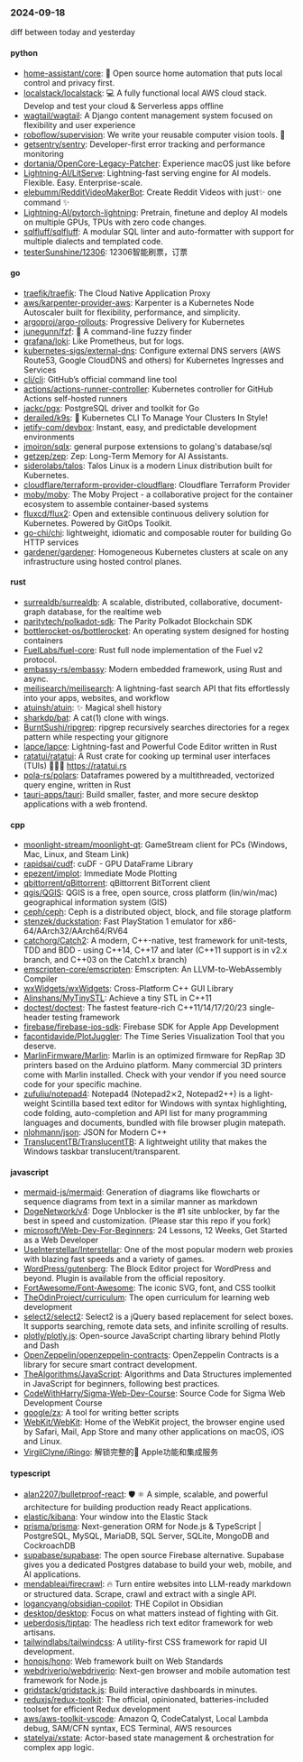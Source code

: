 ### 2024-09-18
diff between today and yesterday

#### python
* [home-assistant/core](https://github.com/home-assistant/core): 🏡 Open source home automation that puts local control and privacy first.
* [localstack/localstack](https://github.com/localstack/localstack): 💻 A fully functional local AWS cloud stack. Develop and test your cloud & Serverless apps offline
* [wagtail/wagtail](https://github.com/wagtail/wagtail): A Django content management system focused on flexibility and user experience
* [roboflow/supervision](https://github.com/roboflow/supervision): We write your reusable computer vision tools. 💜
* [getsentry/sentry](https://github.com/getsentry/sentry): Developer-first error tracking and performance monitoring
* [dortania/OpenCore-Legacy-Patcher](https://github.com/dortania/OpenCore-Legacy-Patcher): Experience macOS just like before
* [Lightning-AI/LitServe](https://github.com/Lightning-AI/LitServe): Lightning-fast serving engine for AI models. Flexible. Easy. Enterprise-scale.
* [elebumm/RedditVideoMakerBot](https://github.com/elebumm/RedditVideoMakerBot): Create Reddit Videos with just✨ one command ✨
* [Lightning-AI/pytorch-lightning](https://github.com/Lightning-AI/pytorch-lightning): Pretrain, finetune and deploy AI models on multiple GPUs, TPUs with zero code changes.
* [sqlfluff/sqlfluff](https://github.com/sqlfluff/sqlfluff): A modular SQL linter and auto-formatter with support for multiple dialects and templated code.
* [testerSunshine/12306](https://github.com/testerSunshine/12306): 12306智能刷票，订票

#### go
* [traefik/traefik](https://github.com/traefik/traefik): The Cloud Native Application Proxy
* [aws/karpenter-provider-aws](https://github.com/aws/karpenter-provider-aws): Karpenter is a Kubernetes Node Autoscaler built for flexibility, performance, and simplicity.
* [argoproj/argo-rollouts](https://github.com/argoproj/argo-rollouts): Progressive Delivery for Kubernetes
* [junegunn/fzf](https://github.com/junegunn/fzf): 🌸 A command-line fuzzy finder
* [grafana/loki](https://github.com/grafana/loki): Like Prometheus, but for logs.
* [kubernetes-sigs/external-dns](https://github.com/kubernetes-sigs/external-dns): Configure external DNS servers (AWS Route53, Google CloudDNS and others) for Kubernetes Ingresses and Services
* [cli/cli](https://github.com/cli/cli): GitHub’s official command line tool
* [actions/actions-runner-controller](https://github.com/actions/actions-runner-controller): Kubernetes controller for GitHub Actions self-hosted runners
* [jackc/pgx](https://github.com/jackc/pgx): PostgreSQL driver and toolkit for Go
* [derailed/k9s](https://github.com/derailed/k9s): 🐶 Kubernetes CLI To Manage Your Clusters In Style!
* [jetify-com/devbox](https://github.com/jetify-com/devbox): Instant, easy, and predictable development environments
* [jmoiron/sqlx](https://github.com/jmoiron/sqlx): general purpose extensions to golang's database/sql
* [getzep/zep](https://github.com/getzep/zep): Zep: Long-Term Memory for ‍AI Assistants.
* [siderolabs/talos](https://github.com/siderolabs/talos): Talos Linux is a modern Linux distribution built for Kubernetes.
* [cloudflare/terraform-provider-cloudflare](https://github.com/cloudflare/terraform-provider-cloudflare): Cloudflare Terraform Provider
* [moby/moby](https://github.com/moby/moby): The Moby Project - a collaborative project for the container ecosystem to assemble container-based systems
* [fluxcd/flux2](https://github.com/fluxcd/flux2): Open and extensible continuous delivery solution for Kubernetes. Powered by GitOps Toolkit.
* [go-chi/chi](https://github.com/go-chi/chi): lightweight, idiomatic and composable router for building Go HTTP services
* [gardener/gardener](https://github.com/gardener/gardener): Homogeneous Kubernetes clusters at scale on any infrastructure using hosted control planes.

#### rust
* [surrealdb/surrealdb](https://github.com/surrealdb/surrealdb): A scalable, distributed, collaborative, document-graph database, for the realtime web
* [paritytech/polkadot-sdk](https://github.com/paritytech/polkadot-sdk): The Parity Polkadot Blockchain SDK
* [bottlerocket-os/bottlerocket](https://github.com/bottlerocket-os/bottlerocket): An operating system designed for hosting containers
* [FuelLabs/fuel-core](https://github.com/FuelLabs/fuel-core): Rust full node implementation of the Fuel v2 protocol.
* [embassy-rs/embassy](https://github.com/embassy-rs/embassy): Modern embedded framework, using Rust and async.
* [meilisearch/meilisearch](https://github.com/meilisearch/meilisearch): A lightning-fast search API that fits effortlessly into your apps, websites, and workflow
* [atuinsh/atuin](https://github.com/atuinsh/atuin): ✨ Magical shell history
* [sharkdp/bat](https://github.com/sharkdp/bat): A cat(1) clone with wings.
* [BurntSushi/ripgrep](https://github.com/BurntSushi/ripgrep): ripgrep recursively searches directories for a regex pattern while respecting your gitignore
* [lapce/lapce](https://github.com/lapce/lapce): Lightning-fast and Powerful Code Editor written in Rust
* [ratatui/ratatui](https://github.com/ratatui/ratatui): A Rust crate for cooking up terminal user interfaces (TUIs) 👨‍🍳🐀 https://ratatui.rs
* [pola-rs/polars](https://github.com/pola-rs/polars): Dataframes powered by a multithreaded, vectorized query engine, written in Rust
* [tauri-apps/tauri](https://github.com/tauri-apps/tauri): Build smaller, faster, and more secure desktop applications with a web frontend.

#### cpp
* [moonlight-stream/moonlight-qt](https://github.com/moonlight-stream/moonlight-qt): GameStream client for PCs (Windows, Mac, Linux, and Steam Link)
* [rapidsai/cudf](https://github.com/rapidsai/cudf): cuDF - GPU DataFrame Library
* [epezent/implot](https://github.com/epezent/implot): Immediate Mode Plotting
* [qbittorrent/qBittorrent](https://github.com/qbittorrent/qBittorrent): qBittorrent BitTorrent client
* [qgis/QGIS](https://github.com/qgis/QGIS): QGIS is a free, open source, cross platform (lin/win/mac) geographical information system (GIS)
* [ceph/ceph](https://github.com/ceph/ceph): Ceph is a distributed object, block, and file storage platform
* [stenzek/duckstation](https://github.com/stenzek/duckstation): Fast PlayStation 1 emulator for x86-64/AArch32/AArch64/RV64
* [catchorg/Catch2](https://github.com/catchorg/Catch2): A modern, C++-native, test framework for unit-tests, TDD and BDD - using C++14, C++17 and later (C++11 support is in v2.x branch, and C++03 on the Catch1.x branch)
* [emscripten-core/emscripten](https://github.com/emscripten-core/emscripten): Emscripten: An LLVM-to-WebAssembly Compiler
* [wxWidgets/wxWidgets](https://github.com/wxWidgets/wxWidgets): Cross-Platform C++ GUI Library
* [Alinshans/MyTinySTL](https://github.com/Alinshans/MyTinySTL): Achieve a tiny STL in C++11
* [doctest/doctest](https://github.com/doctest/doctest): The fastest feature-rich C++11/14/17/20/23 single-header testing framework
* [firebase/firebase-ios-sdk](https://github.com/firebase/firebase-ios-sdk): Firebase SDK for Apple App Development
* [facontidavide/PlotJuggler](https://github.com/facontidavide/PlotJuggler): The Time Series Visualization Tool that you deserve.
* [MarlinFirmware/Marlin](https://github.com/MarlinFirmware/Marlin): Marlin is an optimized firmware for RepRap 3D printers based on the Arduino platform. Many commercial 3D printers come with Marlin installed. Check with your vendor if you need source code for your specific machine.
* [zufuliu/notepad4](https://github.com/zufuliu/notepad4): Notepad4 (Notepad2⨯2, Notepad2++) is a light-weight Scintilla based text editor for Windows with syntax highlighting, code folding, auto-completion and API list for many programming languages and documents, bundled with file browser plugin matepath.
* [nlohmann/json](https://github.com/nlohmann/json): JSON for Modern C++
* [TranslucentTB/TranslucentTB](https://github.com/TranslucentTB/TranslucentTB): A lightweight utility that makes the Windows taskbar translucent/transparent.

#### javascript
* [mermaid-js/mermaid](https://github.com/mermaid-js/mermaid): Generation of diagrams like flowcharts or sequence diagrams from text in a similar manner as markdown
* [DogeNetwork/v4](https://github.com/DogeNetwork/v4): Doge Unblocker is the #1 site unblocker, by far the best in speed and customization. (Please star this repo if you fork)
* [microsoft/Web-Dev-For-Beginners](https://github.com/microsoft/Web-Dev-For-Beginners): 24 Lessons, 12 Weeks, Get Started as a Web Developer
* [UseInterstellar/Interstellar](https://github.com/UseInterstellar/Interstellar): One of the most popular modern web proxies with blazing fast speeds and a variety of games.
* [WordPress/gutenberg](https://github.com/WordPress/gutenberg): The Block Editor project for WordPress and beyond. Plugin is available from the official repository.
* [FortAwesome/Font-Awesome](https://github.com/FortAwesome/Font-Awesome): The iconic SVG, font, and CSS toolkit
* [TheOdinProject/curriculum](https://github.com/TheOdinProject/curriculum): The open curriculum for learning web development
* [select2/select2](https://github.com/select2/select2): Select2 is a jQuery based replacement for select boxes. It supports searching, remote data sets, and infinite scrolling of results.
* [plotly/plotly.js](https://github.com/plotly/plotly.js): Open-source JavaScript charting library behind Plotly and Dash
* [OpenZeppelin/openzeppelin-contracts](https://github.com/OpenZeppelin/openzeppelin-contracts): OpenZeppelin Contracts is a library for secure smart contract development.
* [TheAlgorithms/JavaScript](https://github.com/TheAlgorithms/JavaScript): Algorithms and Data Structures implemented in JavaScript for beginners, following best practices.
* [CodeWithHarry/Sigma-Web-Dev-Course](https://github.com/CodeWithHarry/Sigma-Web-Dev-Course): Source Code for Sigma Web Development Course
* [google/zx](https://github.com/google/zx): A tool for writing better scripts
* [WebKit/WebKit](https://github.com/WebKit/WebKit): Home of the WebKit project, the browser engine used by Safari, Mail, App Store and many other applications on macOS, iOS and Linux.
* [VirgilClyne/iRingo](https://github.com/VirgilClyne/iRingo): 解锁完整的 Apple功能和集成服务

#### typescript
* [alan2207/bulletproof-react](https://github.com/alan2207/bulletproof-react): 🛡️ ⚛️ A simple, scalable, and powerful architecture for building production ready React applications.
* [elastic/kibana](https://github.com/elastic/kibana): Your window into the Elastic Stack
* [prisma/prisma](https://github.com/prisma/prisma): Next-generation ORM for Node.js & TypeScript | PostgreSQL, MySQL, MariaDB, SQL Server, SQLite, MongoDB and CockroachDB
* [supabase/supabase](https://github.com/supabase/supabase): The open source Firebase alternative. Supabase gives you a dedicated Postgres database to build your web, mobile, and AI applications.
* [mendableai/firecrawl](https://github.com/mendableai/firecrawl): 🔥 Turn entire websites into LLM-ready markdown or structured data. Scrape, crawl and extract with a single API.
* [logancyang/obsidian-copilot](https://github.com/logancyang/obsidian-copilot): THE Copilot in Obsidian
* [desktop/desktop](https://github.com/desktop/desktop): Focus on what matters instead of fighting with Git.
* [ueberdosis/tiptap](https://github.com/ueberdosis/tiptap): The headless rich text editor framework for web artisans.
* [tailwindlabs/tailwindcss](https://github.com/tailwindlabs/tailwindcss): A utility-first CSS framework for rapid UI development.
* [honojs/hono](https://github.com/honojs/hono): Web framework built on Web Standards
* [webdriverio/webdriverio](https://github.com/webdriverio/webdriverio): Next-gen browser and mobile automation test framework for Node.js
* [gridstack/gridstack.js](https://github.com/gridstack/gridstack.js): Build interactive dashboards in minutes.
* [reduxjs/redux-toolkit](https://github.com/reduxjs/redux-toolkit): The official, opinionated, batteries-included toolset for efficient Redux development
* [aws/aws-toolkit-vscode](https://github.com/aws/aws-toolkit-vscode): Amazon Q, CodeCatalyst, Local Lambda debug, SAM/CFN syntax, ECS Terminal, AWS resources
* [statelyai/xstate](https://github.com/statelyai/xstate): Actor-based state management & orchestration for complex app logic.
